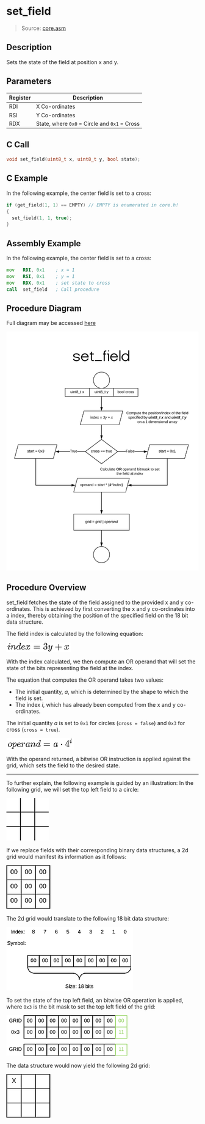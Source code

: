 # set_field
> Source: [core.asm](https://github.com/CTXz/x86_64-Assembly-Tic-Tac-Toe/blob/master/src/core.asm#L162)

## Description

Sets the state of the field at position x and y.

## Parameters
|Register|Description                                  |
|--------|---------------------------------------------|
|RDI     |X Co-ordinates                               |
|RSI     |Y Co-ordinates                               |
|RDX     |State, where `0x0` = Circle and `0x1` = Cross|

## C Call
```C
void set_field(uint8_t x, uint8_t y, bool state);
```

## C Example

In the following example, the center field is set to a cross:

```c
if (get_field(1, 1) == EMPTY) // EMPTY is enumerated in core.h!
{
  set_field(1, 1, true);
}
```

## Assembly Example

In the following example, the center field is set to a cross:


```asm
mov   RDI, 0x1    ; x = 1
mov   RSI, 0x1    ; y = 1
mov   RDX, 0x1    ; set state to cross
call  set_field   ; Call procedure
```

## Procedure Diagram

Full diagram may be accessed [here](https://www.lucidchart.com/documents/view/f5cf95c1-2975-4312-8273-2755f62b33bc)

![diagram](img/set_field.png)

## Procedure Overview

set_field fetches the state of the field assigned to the provided x and y co-ordinates. This is achieved by first converting the x and y co-ordinates into a index, thereby obtaining the position of the specified field on the 18 bit data structure.

The field index is calculated by the following equation:

![equation](img/index_equ.png)

With the index calculated, we then compute an OR operand that will set the state of the bits representing the field at the index.

The equation that computes the OR operand takes two values:

- The initial quantity, *a*, which is determined by the shape to which the field is set.
- The index *i*, which has already been computed from the x and y co-ordinates.

 The initial quantity *a* is set to `0x1` for circles (`cross = false`) and `0x3` for cross (`cross = true`).

![equation](img/set_field_equ.png)

With the operand returned, a bitwise OR instruction is applied against the grid, which sets the field to the desired state.

---

To further explain, the following example is guided by an illustration:
In the following grid, we will set the top left field to a circle:

![2d Grid](img/set_field_2d.png)

If we replace fields with their corresponding binary data structures, a 2d grid would manifest its information as it follows:

![2d Grid Data](img/set_field_2d_data.png)

The 2d grid would translate to the following 18 bit data structure:

![1d Grid Data](img/set_field_1d.png)

To set the state of the top left field, an bitwise OR operation is applied, where `0x3` is the bit mask to set the top left field of the grid:

![AND operation](img/set_field_or.png)

The data structure would now yield the following 2d grid:

![result](img/set_field_result.png)
